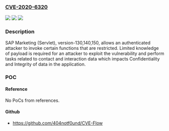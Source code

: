 ### [CVE-2020-6320](https://cve.mitre.org/cgi-bin/cvename.cgi?name=CVE-2020-6320)
![](https://img.shields.io/static/v1?label=Product&message=SAP%20Marketing%20(Mobile%20Channel%20Servlet)&color=blue)
![](https://img.shields.io/static/v1?label=Version&message=%3C130%20&color=brighgreen)
![](https://img.shields.io/static/v1?label=Vulnerability&message=Improper%20Access%20Control&color=brighgreen)

### Description

SAP Marketing (Servlet), version-130,140,150, allows an authenticated attacker to invoke certain functions that are restricted. Limited knowledge of payload is required for an attacker to exploit the vulnerability and perform tasks related to contact and interaction data which impacts Confidentiality and Integrity of data in the application.

### POC

#### Reference
No PoCs from references.

#### Github
- https://github.com/404notf0und/CVE-Flow

